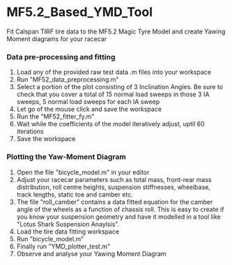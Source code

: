 # MF5.2_Based_YMD_Tool
Fit Calspan TIRF tire data to the MF5.2 Magic Tyre Model and create Yawing Moment diagrams for your racecar
### Data pre-processing and fitting
1. Load any of the provided raw test data .m files into your workspace
2. Run "MF52_data_preprocessing.m"
3. Select a portion of the plot consisting of 3 Inclination Angles. Be sure to check that you cover a total of 15 normal load sweeps in those 3 IA sweeps, 5 normal load sweeps for each IA sweep
4. Let go of the mouse click and save the workspace
5. Run the "MF52_fitter_fy.m"
6. Wait while the coefficients of the model iteratively adjust, uptil 60 iterations
7. Save the workspace

### Plotting the Yaw-Moment Diagram
1. Open the file "bicycle_model.m" in your editor
2. Adjust your racecar parameters such as total mass, front-rear mass distribution, roll centre heights, suspension stiffnesses, wheelbase, track lengths, static toe and camber etc.
3. The file "roll_camber" contains a data fitted equation for the camber angle of the wheels as a function of chassis roll. This is easy to create if you know your suspension geometry and have it modelled in a tool like "Lotus Shark Suspension Anaylsis".
4. Load the tire data fitting workspace
5. Run "bicycle_model.m"
6. Finally run "YMD_plotter_test.m"
7. Observe and analyse your Yawing Moment Diagram
